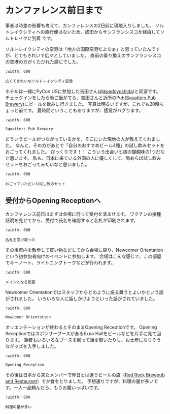 # カンファレンス前日まで

筆者は時差の影響も考えて、カンファレンスの2日前に現地入りしました。
ソルトレイクシティへの直行便はないため、成田からサンフランシスコを経由してソルトレイクに到着
です。

ソルトレイクシティの空港は「地方の国際空港だよなぁ」と思っていたんですが、とてもきれいで広々としていました。
直前の乗り換えのサンフランシスコの空港の方がくたびれた感じでした。

```{figure} images/slc-airport.jpg
:width: 600

広くてきれいなソルトレイクシティ空港
```

ホテルは一緒にPyCon USに参加した吉田さん([@koedoyoshida](https://twitter.com/koedoyoshida/))と同室です。
チェックインをしたら晩ご飯がてら、吉田さんと近所のPub([Squatters Pub Brewery](https://www.saltlakebrewingco.com/squatters))にビールを飲みに行きました。
写真は明るいですが、これでも20時ちょっと前です。
夏時間ということもありますが、感覚がバグります。

```{figure} images/squatters.jpg
:width: 600

Squatters Pub Brewery
```

どういうビールがつながっているかを、そこにいた現地の人が教えてくれました。
なんと、その方があとで「自分のおすすめビール4種」の試し飲みセットをおごってくれました。
びっくりです！！
こういう出会いも旅の醍醐味の1つだなと思います。
私も、日本に来ている外国の人に優しくして、隙あらば試し飲みセットをおごってみたいなと思いました。

```{figure} images/beer-flight.jpg
:width: 600

おごっていただいた試し飲みセット
```

## 受付からOpening Receptionへ

カンファレンス前日はまずは会場に行って受付を済ませます。
ワクチンの接種証明を見せてから、受付で氏名を確認すると名札が印刷されます。

```{figure} images/badge.jpg
:width: 600

名札を受け取った
```

その後市内を散歩して買い物などしてから会場に戻り、Newcomer Orientationという初参加者向けのイベントに参加します。
会場はこんな感じで、この部屋でキーノート、ライトニングトークなどが行われます。


```{figure} images/main-hall.mp4
:width: 600

メインとなる部屋
```

Newcomer Orientationではスタッフからどのように振る舞うとよいかという話がされました。
いろいろな人に話しかけようといった話がされていました。

```{figure} images/newcomer.jpg
:width: 600

Newcomer Orientation
```

オリエンテーションが終わるとそのままOpening Receptionです。
Opening ReceptionではスポンサーブースがあるExpo Hallをビールなどを片手に見て回ります。
筆者もいろいろなブースを回って話を聞いたりし、お土産になりそうなグッズを入手しました。

```{figure} images/reception.jpg
:width: 600

Opening Reception
```

その後は日本から来たメンバーで昨日とは違うビールの店（[Red Rock Brewpub and Restaurant](https://redrockbrewing.com/downtown/)）で夕食をとりました。
予想通りですが、料理の量が多いです。一人一品頼んだら、もうお腹いっぱいです。

```{figure} images/redrock.jpg
:width: 600

料理の量が多い
```

